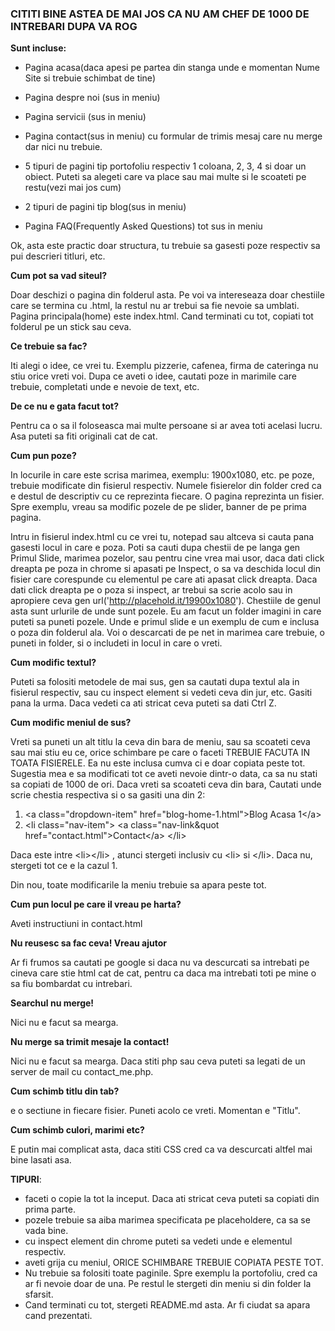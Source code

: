 <h3>CITITI BINE ASTEA DE MAI JOS CA NU AM CHEF DE 1000 DE INTREBARI DUPA VA ROG</h3>


<b>Sunt incluse:</b>

- Pagina acasa(daca apesi pe partea din stanga unde e momentan Nume Site si trebuie schimbat de tine)

- Pagina despre noi (sus in meniu)

- Pagina servicii (sus in meniu)

- Pagina contact(sus in meniu) cu formular de trimis mesaj care nu merge dar nici nu trebuie.

- 5 tipuri de pagini tip portofoliu respectiv 1 coloana, 2, 3, 4 si doar un obiect. Puteti sa alegeti care va place sau mai multe si le scoateti pe restu(vezi mai jos cum)

- 2 tipuri de pagini tip blog(sus in meniu)
- Pagina FAQ(Frequently Asked Questions) tot sus in meniu



Ok, asta este practic doar structura, tu trebuie sa gasesti poze respectiv sa pui descrieri titluri, etc. 

<b>Cum pot sa vad siteul?</b>

Doar deschizi o pagina din folderul asta. Pe voi va intereseaza doar chestiile care se termina cu .html, la restul nu ar trebui sa fie nevoie sa umblati. Pagina principala(home) este index.html. Cand terminati cu tot, copiati tot folderul pe un stick sau ceva.


<b>Ce trebuie sa fac?</b>

Iti alegi o idee, ce vrei tu. Exemplu pizzerie, cafenea, firma de cateringa nu stiu orice vreti voi. Dupa ce aveti o idee, cautati poze in marimile care trebuie, completati unde e nevoie de text, etc.


<b>De ce nu e gata facut tot?</b>

Pentru ca o sa il foloseasca mai multe persoane si ar avea toti acelasi lucru. Asa puteti sa fiti originali cat de cat.


<b>Cum pun poze?</b>

In locurile in care este scrisa marimea, exemplu: 1900x1080, etc. pe poze, trebuie modificate din fisierul respectiv. Numele fisierelor din folder cred ca e destul de descriptiv cu ce reprezinta fiecare. O pagina reprezinta un fisier. Spre exemplu, vreau sa modific pozele de pe slider, banner de pe prima pagina.

Intru in fisierul index.html cu ce vrei tu, notepad sau altceva si cauta pana gasesti locul in care e poza. Poti sa cauti dupa chestii de pe langa gen Primul Slide, marimea pozelor, sau pentru cine vrea mai usor, daca dati click dreapta pe poza in chrome si apasati pe Inspect, o sa va deschida locul din fisier care corespunde cu elementul pe care ati apasat click dreapta. Daca dati click dreapta pe o poza si inspect, ar trebui sa scrie acolo sau in apropiere ceva gen url('http://placehold.it/19900x1080'). Chestiile de genul asta sunt urlurile de unde sunt pozele. Eu am facut un folder imagini in care puteti sa puneti pozele. Unde e primul slide e un exemplu de cum e inclusa o poza din folderul ala. Voi o descarcati de pe net in marimea care trebuie, o puneti in folder, si o includeti in locul in care o vreti.

<b>Cum modific textul?</b>

Puteti sa folositi metodele de mai sus, gen sa cautati dupa textul ala in fisierul respectiv, sau cu inspect element si vedeti ceva din jur, etc. Gasiti pana la urma. Daca vedeti ca ati stricat ceva puteti sa dati Ctrl Z. 


<b>Cum modific meniul de sus?</b>

Vreti sa puneti un alt titlu la ceva din bara de meniu, sau sa scoateti ceva sau mai stiu eu ce, orice schimbare pe care o faceti TREBUIE FACUTA IN TOATA FISIERELE. Ea nu este inclusa cumva ci e doar copiata peste tot. Sugestia mea e sa modificati tot ce aveti nevoie dintr-o data, ca sa nu stati sa copiati de 1000 de ori. Daca vreti sa scoateti ceva din bara, Cautati unde scrie chestia respectiva si o sa gasiti una din 2:

 1. &lt;a class=&quot;dropdown-item&quot; href=&quot;blog-home-1.html&quot;&gt;Blog Acasa 1&lt;/a&gt;
 2. &lt;li class=&quot;nav-item&quot;&gt; &lt;a class=&quot;nav-link&quot href=&quot;contact.html&quot;&gt;Contact&lt;/a&gt; &lt;/li&gt;

Daca este intre &lt;li&gt;&lt;/li&gt; , atunci stergeti inclusiv cu &lt;li&gt; si &lt;/li&gt;. Daca nu, stergeti tot ce e la cazul 1. 

Din nou, toate modificarile la meniu trebuie sa apara peste tot.


<b>Cum pun locul pe care il vreau pe harta?</b>

Aveti instructiuni in contact.html


<b>Nu reusesc sa fac ceva! Vreau ajutor</b>

Ar fi frumos sa cautati pe google si daca nu va descurcati sa intrebati pe cineva care stie html cat de cat, pentru ca daca ma intrebati toti pe mine o sa fiu bombardat cu intrebari.


<b>Searchul nu merge!</b>

Nici nu e facut sa mearga.

<b>Nu merge sa trimit mesaje la contact!</b>

Nici nu e facut sa mearga. Daca stiti php sau ceva puteti sa legati de un server de mail cu contact_me.php.

<b>Cum schimb titlu din tab?</b>

e o sectiune <title></title> in fiecare fisier. Puneti acolo ce vreti. Momentan e "Titlu".

<b>Cum schimb culori, marimi etc?</b>

E putin mai complicat asta, daca stiti CSS cred ca va descurcati altfel mai bine lasati asa.


<b>TIPURI</b>:

- faceti o copie la tot la inceput. Daca ati stricat ceva puteti sa copiati din prima parte.
- pozele trebuie sa aiba marimea specificata pe placeholdere, ca sa se vada bine.
- cu inspect element din chrome puteti sa vedeti unde e elementul respectiv.
- aveti grija cu meniul, ORICE SCHIMBARE TREBUIE COPIATA PESTE TOT. 
- Nu trebuie sa folositi toate paginile. Spre exemplu la portofoliu, cred ca ar fi nevoie doar de una. Pe restul le stergeti din meniu si din folder la sfarsit.
- Cand terminati cu tot, stergeti README.md asta. Ar fi ciudat sa apara cand prezentati.

               
           




